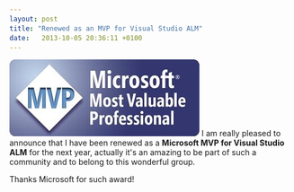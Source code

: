 ```yaml
---
layout: post
title: "Renewed as an MVP for Visual Studio ALM"
date:   2013-10-05 20:36:11 +0100
---
```


![MVP_Horizontal_FullColor](/assets/img/2013/10/mvp_horizontal_fullcolor.jpg) I am really pleased
to announce that I have been renewed as a **Microsoft MVP for Visual
Studio ALM** for the next year, actually it\'s an amazing to be part of
such a community and to belong to this wonderful group. 

Thanks Microsoft for such award!


